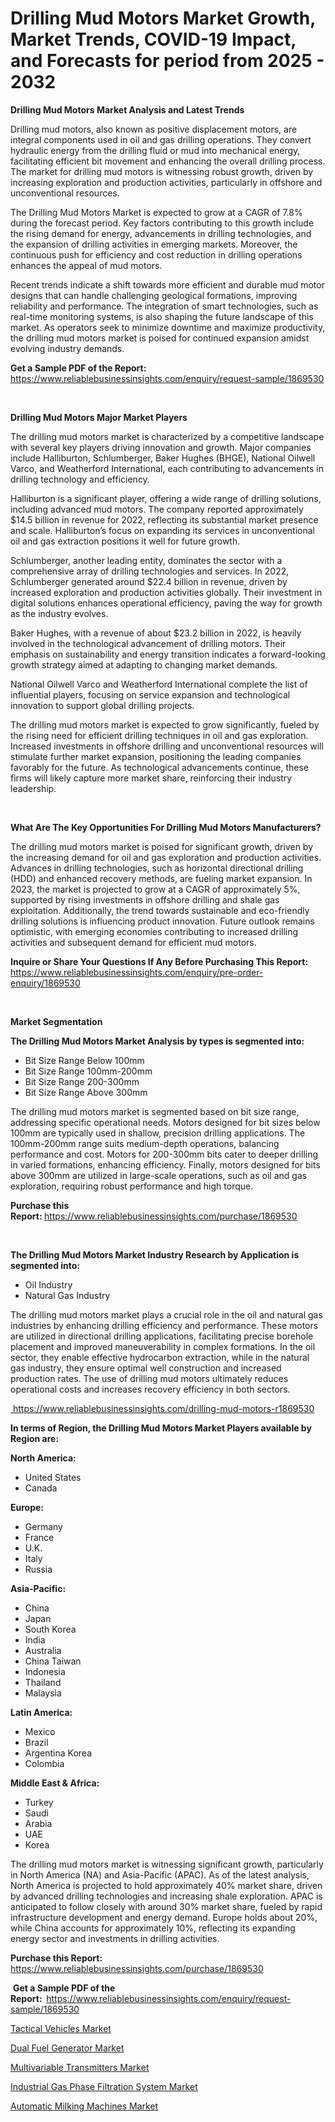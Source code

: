 <p><h1>Drilling Mud Motors Market Growth, Market Trends, COVID-19 Impact, and Forecasts for period from 2025 - 2032</h1></p><p><strong>Drilling Mud Motors Market Analysis and Latest Trends</strong></p>
<p><p>Drilling mud motors, also known as positive displacement motors, are integral components used in oil and gas drilling operations. They convert hydraulic energy from the drilling fluid or mud into mechanical energy, facilitating efficient bit movement and enhancing the overall drilling process. The market for drilling mud motors is witnessing robust growth, driven by increasing exploration and production activities, particularly in offshore and unconventional resources.</p><p>The Drilling Mud Motors Market is expected to grow at a CAGR of 7.8% during the forecast period. Key factors contributing to this growth include the rising demand for energy, advancements in drilling technologies, and the expansion of drilling activities in emerging markets. Moreover, the continuous push for efficiency and cost reduction in drilling operations enhances the appeal of mud motors.</p><p>Recent trends indicate a shift towards more efficient and durable mud motor designs that can handle challenging geological formations, improving reliability and performance. The integration of smart technologies, such as real-time monitoring systems, is also shaping the future landscape of this market. As operators seek to minimize downtime and maximize productivity, the drilling mud motors market is poised for continued expansion amidst evolving industry demands.</p></p>
<p><strong>Get a Sample PDF of the Report:&nbsp;</strong> <a href="https://www.reliablebusinessinsights.com/enquiry/request-sample/1869530?utm_campaign=1138&utm_medium=2&utm_source=Github&utm_content=ia&utm_term=16022025&utm_id=drilling-mud-motors">https://www.reliablebusinessinsights.com/enquiry/request-sample/1869530</a></p>
<p>&nbsp;</p>
<p><strong>Drilling Mud Motors Major Market Players</strong></p>
<p><p>The drilling mud motors market is characterized by a competitive landscape with several key players driving innovation and growth. Major companies include Halliburton, Schlumberger, Baker Hughes (BHGE), National Oilwell Varco, and Weatherford International, each contributing to advancements in drilling technology and efficiency.</p><p>Halliburton is a significant player, offering a wide range of drilling solutions, including advanced mud motors. The company reported approximately $14.5 billion in revenue for 2022, reflecting its substantial market presence and scale. Halliburton’s focus on expanding its services in unconventional oil and gas extraction positions it well for future growth.</p><p>Schlumberger, another leading entity, dominates the sector with a comprehensive array of drilling technologies and services. In 2022, Schlumberger generated around $22.4 billion in revenue, driven by increased exploration and production activities globally. Their investment in digital solutions enhances operational efficiency, paving the way for growth as the industry evolves.</p><p>Baker Hughes, with a revenue of about $23.2 billion in 2022, is heavily involved in the technological advancement of drilling motors. Their emphasis on sustainability and energy transition indicates a forward-looking growth strategy aimed at adapting to changing market demands.</p><p>National Oilwell Varco and Weatherford International complete the list of influential players, focusing on service expansion and technological innovation to support global drilling projects.</p><p>The drilling mud motors market is expected to grow significantly, fueled by the rising need for efficient drilling techniques in oil and gas exploration. Increased investments in offshore drilling and unconventional resources will stimulate further market expansion, positioning the leading companies favorably for the future. As technological advancements continue, these firms will likely capture more market share, reinforcing their industry leadership.</p></p>
<p>&nbsp;</p>
<p><strong>What Are The Key Opportunities For Drilling Mud Motors Manufacturers?</strong></p>
<p><p>The drilling mud motors market is poised for significant growth, driven by the increasing demand for oil and gas exploration and production activities. Advances in drilling technologies, such as horizontal directional drilling (HDD) and enhanced recovery methods, are fueling market expansion. In 2023, the market is projected to grow at a CAGR of approximately 5%, supported by rising investments in offshore drilling and shale gas exploitation. Additionally, the trend towards sustainable and eco-friendly drilling solutions is influencing product innovation. Future outlook remains optimistic, with emerging economies contributing to increased drilling activities and subsequent demand for efficient mud motors.</p></p>
<p><strong>Inquire or Share Your Questions If Any Before Purchasing This Report:</strong> <a href="https://www.reliablebusinessinsights.com/enquiry/pre-order-enquiry/1869530?utm_campaign=1138&utm_medium=2&utm_source=Github&utm_content=ia&utm_term=16022025&utm_id=drilling-mud-motors">https://www.reliablebusinessinsights.com/enquiry/pre-order-enquiry/1869530</a></p>
<p>&nbsp;</p>
<p><strong>Market Segmentation</strong></p>
<p><strong>The Drilling Mud Motors Market Analysis by types is segmented into:</strong></p>
<p><ul><li>Bit Size Range Below 100mm</li><li>Bit Size Range 100mm-200mm</li><li>Bit Size Range 200-300mm</li><li>Bit Size Range Above 300mm</li></ul></p>
<p><p>The drilling mud motors market is segmented based on bit size range, addressing specific operational needs. Motors designed for bit sizes below 100mm are typically used in shallow, precision drilling applications. The 100mm-200mm range suits medium-depth operations, balancing performance and cost. Motors for 200-300mm bits cater to deeper drilling in varied formations, enhancing efficiency. Finally, motors designed for bits above 300mm are utilized in large-scale operations, such as oil and gas exploration, requiring robust performance and high torque.</p></p>
<p><strong>Purchase this Report:&nbsp;</strong><a href="https://www.reliablebusinessinsights.com/purchase/1869530?utm_campaign=1138&utm_medium=2&utm_source=Github&utm_content=ia&utm_term=16022025&utm_id=drilling-mud-motors">https://www.reliablebusinessinsights.com/purchase/1869530</a></p>
<p>&nbsp;</p>
<p><strong>The Drilling Mud Motors Market Industry Research by Application is segmented into:</strong></p>
<p><ul><li>Oil Industry</li><li>Natural Gas Industry</li></ul></p>
<p><p>The drilling mud motors market plays a crucial role in the oil and natural gas industries by enhancing drilling efficiency and performance. These motors are utilized in directional drilling applications, facilitating precise borehole placement and improved maneuverability in complex formations. In the oil sector, they enable effective hydrocarbon extraction, while in the natural gas industry, they ensure optimal well construction and increased production rates. The use of drilling mud motors ultimately reduces operational costs and increases recovery efficiency in both sectors.</p></p>
<p><a href="https://www.reliablebusinessinsights.com/drilling-mud-motors-r1869530?utm_campaign=1138&utm_medium=2&utm_source=Github&utm_content=ia&utm_term=16022025&utm_id=drilling-mud-motors">&nbsp;https://www.reliablebusinessinsights.com/drilling-mud-motors-r1869530</a></p>
<p><strong>In terms of Region, the Drilling Mud Motors Market Players available by Region are:</strong></p>
<p>
    <p> <strong> North America: </strong>
        <ul>
            <li>United States</li>
            <li>Canada</li>
        </ul>
        </p> 
    <p> <strong> Europe: </strong>
        <ul>
            <li>Germany</li>
            <li>France</li>
            <li>U.K.</li>
            <li>Italy</li>
            <li>Russia</li>
        </ul>
        </p> 
    <p> <strong> Asia-Pacific: </strong>
        <ul>
            <li>China</li>
            <li>Japan</li>
            <li>South Korea</li>
            <li>India</li>
            <li>Australia</li>
            <li>China Taiwan</li>
            <li>Indonesia</li>
            <li>Thailand</li>
            <li>Malaysia</li>
        </ul>
        </p> 
    <p> <strong> Latin America: </strong>
        <ul>
            <li>Mexico</li>
            <li>Brazil</li>
            <li>Argentina Korea</li>
            <li>Colombia</li>
        </ul>
        </p> 
    <p> <strong> Middle East & Africa: </strong>
        <ul>
            <li>Turkey</li>
            <li>Saudi</li>
            <li>Arabia</li>
            <li>UAE</li>
            <li>Korea</li>
        </ul>
    </p>
    </p>
<p><p>The drilling mud motors market is witnessing significant growth, particularly in North America (NA) and Asia-Pacific (APAC). As of the latest analysis, North America is projected to hold approximately 40% market share, driven by advanced drilling technologies and increasing shale exploration. APAC is anticipated to follow closely with around 30% market share, fueled by rapid infrastructure development and energy demand. Europe holds about 20%, while China accounts for approximately 10%, reflecting its expanding energy sector and investments in drilling activities.</p></p>
<p><strong>Purchase this Report: </strong><a href="https://www.reliablebusinessinsights.com/purchase/1869530?utm_campaign=1138&utm_medium=2&utm_source=Github&utm_content=ia&utm_term=16022025&utm_id=drilling-mud-motors">https://www.reliablebusinessinsights.com/purchase/1869530</a></p>
<p>&nbsp;<strong>Get a Sample PDF of the Report:&nbsp;&nbsp;</strong><a href="https://www.reliablebusinessinsights.com/enquiry/request-sample/1869530?utm_campaign=1138&utm_medium=2&utm_source=Github&utm_content=ia&utm_term=16022025&utm_id=drilling-mud-motors">https://www.reliablebusinessinsights.com/enquiry/request-sample/1869530</a></p>
<p><strong></strong></p>
<p><p><a href="https://github.com/leehihkl/Market-Research-Report-List-1/blob/main/tactical-vehicles-market.md?utm_campaign=1138&utm_medium=2&utm_source=Github&utm_content=ia&utm_term=16022025&utm_id=drilling-mud-motors">Tactical Vehicles Market</a></p><p><a href="https://github.com/nibbsmantji/Market-Research-Report-List-1/blob/main/dual-fuel-generator-market.md?utm_campaign=1138&utm_medium=2&utm_source=Github&utm_content=ia&utm_term=16022025&utm_id=drilling-mud-motors">Dual Fuel Generator Market</a></p><p><a href="https://github.com/palejsaafuu/Market-Research-Report-List-1/blob/main/multivariable-transmitters-market.md?utm_campaign=1138&utm_medium=2&utm_source=Github&utm_content=ia&utm_term=16022025&utm_id=drilling-mud-motors">Multivariable Transmitters Market</a></p><p><a href="https://github.com/djibenesha/Market-Research-Report-List-1/blob/main/industrial-gas-phase-filtration-system-market.md?utm_campaign=1138&utm_medium=2&utm_source=Github&utm_content=ia&utm_term=16022025&utm_id=drilling-mud-motors">Industrial Gas Phase Filtration System Market</a></p><p><a href="https://github.com/guleealhani/Market-Research-Report-List-1/blob/main/automatic-milking-machines-market.md?utm_campaign=1138&utm_medium=2&utm_source=Github&utm_content=ia&utm_term=16022025&utm_id=drilling-mud-motors">Automatic Milking Machines Market</a></p></p>